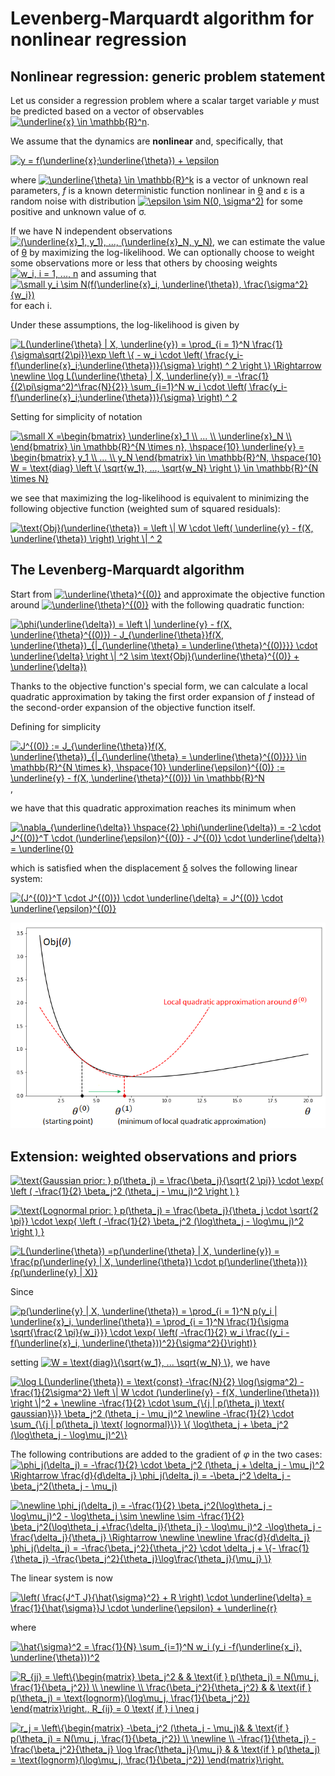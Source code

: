 # Levenberg-Marquardt algorithm for nonlinear regression

## Nonlinear regression: generic problem statement
Let us consider a regression problem where a scalar target variable _y_ must be predicted based on a vector of observables <a href="https://www.codecogs.com/eqnedit.php?latex=\underline{x}&space;\in&space;\mathbb{R}^n" target="_blank"><img src="https://latex.codecogs.com/gif.latex?\underline{x}&space;\in&space;\mathbb{R}^n" title="\underline{x} \in \mathbb{R}^n" /></a>.

We assume that the dynamics are **nonlinear** and, specifically, that

<a href="https://www.codecogs.com/eqnedit.php?latex=y&space;=&space;f(\underline{x};\underline{\theta})&space;&plus;&space;\epsilon" target="_blank"><img src="https://latex.codecogs.com/gif.latex?y&space;=&space;f(\underline{x};\underline{\theta})&space;&plus;&space;\epsilon" title="y = f(\underline{x};\underline{\theta}) + \epsilon" /></a>

where <a href="https://www.codecogs.com/eqnedit.php?latex=\underline{\theta}&space;\in&space;\mathbb{R}^k" target="_blank"><img src="https://latex.codecogs.com/gif.latex?\underline{\theta}&space;\in&space;\mathbb{R}^k" title="\underline{\theta} \in \mathbb{R}^k" /></a>  is a vector of unknown real parameters, _f_ is a known deterministic function nonlinear in <ins>&theta;</ins> and &epsilon; is a random noise with distribution <a href="https://www.codecogs.com/eqnedit.php?latex=\epsilon&space;\sim&space;N(0,&space;\sigma^2)" target="_blank"><img src="https://latex.codecogs.com/gif.latex?\epsilon&space;\sim&space;N(0,&space;\sigma^2)" title="\epsilon \sim N(0, \sigma^2)" /></a> for some positive and unknown value of &sigma;.

If we have N independent observations <a href="https://www.codecogs.com/eqnedit.php?latex=(\underline{x}_1,&space;y_1),&space;...,&space;(\underline{x}_N,&space;y_N)" target="_blank"><img src="https://latex.codecogs.com/gif.latex?(\underline{x}_1,&space;y_1),&space;...,&space;(\underline{x}_N,&space;y_N)" title="(\underline{x}_1, y_1), ..., (\underline{x}_N, y_N)" /></a>, we can estimate the value of <ins>&theta;</ins> by maximizing the log-likelihood. We can optionally choose to weight some observations more or less that others by choosing weights <a href="https://www.codecogs.com/eqnedit.php?latex=\dpi{100}&space;w_i,&space;i&space;=&space;1,&space;...,&space;n" target="_blank"><img src="https://latex.codecogs.com/svg.latex?\dpi{100}&space;w_i,&space;i&space;=&space;1,&space;...,&space;n" title="w_i, i = 1, ..., n" /></a> and assuming that <a href="https://www.codecogs.com/eqnedit.php?latex=\dpi{100}&space;\small&space;y_i&space;\sim&space;N(f(\underline{x}_i,&space;\underline{\theta}),&space;\frac{\sigma^2}{w_i})" target="_blank"><img src="https://latex.codecogs.com/svg.latex?\dpi{100}&space;\small&space;y_i&space;\sim&space;N(f(\underline{x}_i,&space;\underline{\theta}),&space;\frac{\sigma^2}{w_i})" title="\small y_i \sim N(f(\underline{x}_i, \underline{\theta}), \frac{\sigma^2}{w_i})" /></a> for each i.  

Under these assumptions, the log-likelihood is given by

<a href="https://www.codecogs.com/eqnedit.php?latex=L(\underline{\theta}&space;|&space;X,&space;\underline{y})&space;=&space;\prod_{i&space;=&space;1}^N&space;\frac{1}{\sigma\sqrt{2\pi}}\exp&space;\left&space;\{&space;-&space;w_i&space;\cdot&space;\left(&space;\frac{y_i-f(\underline{x}_i;\underline{\theta})}{\sigma}&space;\right)&space;^&space;2&space;\right&space;\}&space;\Rightarrow&space;\newline&space;\log&space;L(\underline{\theta}&space;|&space;X,&space;\underline{y})&space;=&space;-\frac{1}{(2\pi\sigma^2)^\frac{N}{2}}&space;\sum_{i=1}^N&space;w_i&space;\cdot&space;\left(&space;\frac{y_i-f(\underline{x}_i;\underline{\theta})}{\sigma}&space;\right)&space;^&space;2" target="_blank"><img src="https://latex.codecogs.com/svg.latex?L(\underline{\theta}&space;|&space;X,&space;\underline{y})&space;=&space;\prod_{i&space;=&space;1}^N&space;\frac{1}{\sigma\sqrt{2\pi}}\exp&space;\left&space;\{&space;-&space;w_i&space;\cdot&space;\left(&space;\frac{y_i-f(\underline{x}_i;\underline{\theta})}{\sigma}&space;\right)&space;^&space;2&space;\right&space;\}&space;\Rightarrow&space;\newline&space;\log&space;L(\underline{\theta}&space;|&space;X,&space;\underline{y})&space;=&space;-\frac{1}{(2\pi\sigma^2)^\frac{N}{2}}&space;\sum_{i=1}^N&space;w_i&space;\cdot&space;\left(&space;\frac{y_i-f(\underline{x}_i;\underline{\theta})}{\sigma}&space;\right)&space;^&space;2" title="L(\underline{\theta} | X, \underline{y}) = \prod_{i = 1}^N \frac{1}{\sigma\sqrt{2\pi}}\exp \left \{ - w_i \cdot \left( \frac{y_i-f(\underline{x}_i;\underline{\theta})}{\sigma} \right) ^ 2 \right \} \Rightarrow \newline \log L(\underline{\theta} | X, \underline{y}) = -\frac{1}{(2\pi\sigma^2)^\frac{N}{2}} \sum_{i=1}^N w_i \cdot \left( \frac{y_i-f(\underline{x}_i;\underline{\theta})}{\sigma} \right) ^ 2" /></a>
  
Setting for simplicity of notation

<a href="https://www.codecogs.com/eqnedit.php?latex=\dpi{100}&space;\small&space;X&space;=\begin{bmatrix}&space;\underline{x}_1&space;\\&space;...&space;\\&space;\underline{x}_N&space;\\&space;\end{bmatrix}&space;\in&space;\mathbb{R}^{N&space;\times&space;n},&space;\hspace{10}&space;\underline{y}&space;=&space;\begin{bmatrix}&space;y_1&space;\\&space;...&space;\\&space;y_N&space;\end{bmatrix}&space;\in&space;\mathbb{R}^N,&space;\hspace{10}&space;W&space;=&space;\text{diag}&space;\left&space;\{&space;\sqrt{w_1},&space;...,&space;\sqrt{w_N}&space;\right&space;\}&space;\in&space;\mathbb{R}^{N&space;\times&space;N}" target="_blank"><img src="https://latex.codecogs.com/svg.latex?\dpi{100}&space;\small&space;X&space;=\begin{bmatrix}&space;\underline{x}_1&space;\\&space;...&space;\\&space;\underline{x}_N&space;\\&space;\end{bmatrix}&space;\in&space;\mathbb{R}^{N&space;\times&space;n},&space;\hspace{10}&space;\underline{y}&space;=&space;\begin{bmatrix}&space;y_1&space;\\&space;...&space;\\&space;y_N&space;\end{bmatrix}&space;\in&space;\mathbb{R}^N,&space;\hspace{10}&space;W&space;=&space;\text{diag}&space;\left&space;\{&space;\sqrt{w_1},&space;...,&space;\sqrt{w_N}&space;\right&space;\}&space;\in&space;\mathbb{R}^{N&space;\times&space;N}" title="\small X =\begin{bmatrix} \underline{x}_1 \\ ... \\ \underline{x}_N \\ \end{bmatrix} \in \mathbb{R}^{N \times n}, \hspace{10} \underline{y} = \begin{bmatrix} y_1 \\ ... \\ y_N \end{bmatrix} \in \mathbb{R}^N, \hspace{10} W = \text{diag} \left \{ \sqrt{w_1}, ..., \sqrt{w_N} \right \} \in \mathbb{R}^{N \times N}" /></a>

we see that maximizing the log-likelihood is equivalent to minimizing the following objective function (weighted sum of squared residuals):

<a href="https://www.codecogs.com/eqnedit.php?latex=\text{Obj}(\underline{\theta})&space;=&space;\left&space;\|&space;W&space;\cdot&space;\left(&space;\underline{y}&space;-&space;f(X,&space;\underline{\theta})&space;\right)&space;\right&space;\|&space;^&space;2" target="_blank"><img src="https://latex.codecogs.com/svg.latex?\text{Obj}(\underline{\theta})&space;=&space;\left&space;\|&space;W&space;\cdot&space;\left(&space;\underline{y}&space;-&space;f(X,&space;\underline{\theta})&space;\right)&space;\right&space;\|&space;^&space;2" title="\text{Obj}(\underline{\theta}) = \left \| W \cdot \left( \underline{y} - f(X, \underline{\theta}) \right) \right \| ^ 2" /></a>

## The Levenberg-Marquardt algorithm

Start from <a href="https://www.codecogs.com/eqnedit.php?latex=\underline{\theta}^{(0)}" target="_blank"><img src="https://latex.codecogs.com/gif.latex?\underline{\theta}^{(0)}" title="\underline{\theta}^{(0)}" /></a> and approximate the objective function around <a href="https://www.codecogs.com/eqnedit.php?latex=\underline{\theta}^{(0)}" target="_blank"><img src="https://latex.codecogs.com/gif.latex?\underline{\theta}^{(0)}" title="\underline{\theta}^{(0)}" /></a> with the following quadratic function:

<a href="https://www.codecogs.com/eqnedit.php?latex=\phi(\underline{\delta})&space;=&space;\left&space;\|&space;\underline{y}&space;-&space;f(X,&space;\underline{\theta}^{(0)})&space;-&space;J_{\underline{\theta}}f(X,&space;\underline{\theta})_{|_{\underline{\theta}&space;=&space;\underline{\theta}^{(0)}}}&space;\cdot&space;\underline{\delta}&space;\right&space;\|&space;^2&space;\sim&space;\text{Obj}(\underline{\theta}^{(0)}&space;&plus;&space;\underline{\delta})" target="_blank"><img src="https://latex.codecogs.com/gif.latex?\phi(\underline{\delta})&space;=&space;\left&space;\|&space;\underline{y}&space;-&space;f(X,&space;\underline{\theta}^{(0)})&space;-&space;J_{\underline{\theta}}f(X,&space;\underline{\theta})_{|_{\underline{\theta}&space;=&space;\underline{\theta}^{(0)}}}&space;\cdot&space;\underline{\delta}&space;\right&space;\|&space;^2&space;\sim&space;\text{Obj}(\underline{\theta}^{(0)}&space;&plus;&space;\underline{\delta})" title="\phi(\underline{\delta}) = \left \| \underline{y} - f(X, \underline{\theta}^{(0)}) - J_{\underline{\theta}}f(X, \underline{\theta})_{|_{\underline{\theta} = \underline{\theta}^{(0)}}} \cdot \underline{\delta} \right \| ^2 \sim \text{Obj}(\underline{\theta}^{(0)} + \underline{\delta})" /></a>

Thanks to the objective function's special form, we can calculate a local quadratic approximation by taking the first order expansion of _f_ instead of the second-order expansion of the objective function itself.

Defining for simplicity

<a href="https://www.codecogs.com/eqnedit.php?latex=J^{(0)}&space;:=&space;J_{\underline{\theta}}f(X,&space;\underline{\theta})_{|_{\underline{\theta}&space;=&space;\underline{\theta}^{(0)}}}&space;\in&space;\mathbb{R}^{N&space;\times&space;k},&space;\hspace{10}&space;\underline{\epsilon}^{(0)}&space;:=&space;\underline{y}&space;-&space;f(X,&space;\underline{\theta}^{(0)})&space;\in&space;\mathbb{R}^N" target="_blank"><img src="https://latex.codecogs.com/gif.latex?J^{(0)}&space;:=&space;J_{\underline{\theta}}f(X,&space;\underline{\theta})_{|_{\underline{\theta}&space;=&space;\underline{\theta}^{(0)}}}&space;\in&space;\mathbb{R}^{N&space;\times&space;k},&space;\hspace{10}&space;\underline{\epsilon}^{(0)}&space;:=&space;\underline{y}&space;-&space;f(X,&space;\underline{\theta}^{(0)})&space;\in&space;\mathbb{R}^N" title="J^{(0)} := J_{\underline{\theta}}f(X, \underline{\theta})_{|_{\underline{\theta} = \underline{\theta}^{(0)}}} \in \mathbb{R}^{N \times k}, \hspace{10} \underline{\epsilon}^{(0)} := \underline{y} - f(X, \underline{\theta}^{(0)}) \in \mathbb{R}^N" /></a>,

we have that this quadratic approximation reaches its minimum when

<a href="https://www.codecogs.com/eqnedit.php?latex=\nabla_{\underline{\delta}}&space;\hspace{2}&space;\phi(\underline{\delta})&space;=&space;-2&space;\cdot&space;J^{(0)}^T&space;\cdot&space;(\underline{\epsilon}^{(0)}&space;-&space;J^{(0)}&space;\cdot&space;\underline{\delta})&space;=&space;\underline{0}" target="_blank"><img src="https://latex.codecogs.com/gif.latex?\nabla_{\underline{\delta}}&space;\hspace{2}&space;\phi(\underline{\delta})&space;=&space;-2&space;\cdot&space;J^{(0)}^T&space;\cdot&space;(\underline{\epsilon}^{(0)}&space;-&space;J^{(0)}&space;\cdot&space;\underline{\delta})&space;=&space;\underline{0}" title="\nabla_{\underline{\delta}} \hspace{2} \phi(\underline{\delta}) = -2 \cdot J^{(0)}^T \cdot (\underline{\epsilon}^{(0)} - J^{(0)} \cdot \underline{\delta}) = \underline{0}" /></a>

which is satisfied when the displacement <ins>&delta;</ins> solves the following linear system:

<a href="https://www.codecogs.com/eqnedit.php?latex=(J^{(0)}^T&space;\cdot&space;J^{(0)})&space;\cdot&space;\underline{\delta}&space;=&space;J^{(0)}&space;\cdot&space;\underline{\epsilon}^{(0)}" target="_blank"><img src="https://latex.codecogs.com/gif.latex?(J^{(0)}^T&space;\cdot&space;J^{(0)})&space;\cdot&space;\underline{\delta}&space;=&space;J^{(0)}&space;\cdot&space;\underline{\epsilon}^{(0)}" title="(J^{(0)}^T \cdot J^{(0)}) \cdot \underline{\delta} = J^{(0)} \cdot \underline{\epsilon}^{(0)}" /></a>

![alt-text](https://github.com/flowel1/nonlinear-regression/blob/master/pictures/quadratic-approx.png)

## Extension: weighted observations and priors

<a href="https://www.codecogs.com/eqnedit.php?latex=\text{Gaussian&space;prior:&space;}&space;p(\theta_j)&space;=&space;\frac{\beta_j}{\sqrt{2&space;\pi}}&space;\cdot&space;\exp{&space;\left&space;(&space;-\frac{1}{2}&space;\beta_j^2&space;(\theta_j&space;-&space;\mu_j)^2&space;\right&space;)&space;}" target="_blank"><img src="https://latex.codecogs.com/gif.latex?\text{Gaussian&space;prior:&space;}&space;p(\theta_j)&space;=&space;\frac{\beta_j}{\sqrt{2&space;\pi}}&space;\cdot&space;\exp{&space;\left&space;(&space;-\frac{1}{2}&space;\beta_j^2&space;(\theta_j&space;-&space;\mu_j)^2&space;\right&space;)&space;}" title="\text{Gaussian prior: } p(\theta_j) = \frac{\beta_j}{\sqrt{2 \pi}} \cdot \exp{ \left ( -\frac{1}{2} \beta_j^2 (\theta_j - \mu_j)^2 \right ) }" /></a>

<a href="https://www.codecogs.com/eqnedit.php?latex=\text{Lognormal&space;prior:&space;}&space;p(\theta_j)&space;=&space;\frac{\beta_j}{\theta_j&space;\cdot&space;\sqrt{2&space;\pi}}&space;\cdot&space;\exp{&space;\left&space;(&space;-\frac{1}{2}&space;\beta_j^2&space;(\log\theta_j&space;-&space;\log\mu_j)^2&space;\right&space;)&space;}" target="_blank"><img src="https://latex.codecogs.com/gif.latex?\text{Lognormal&space;prior:&space;}&space;p(\theta_j)&space;=&space;\frac{\beta_j}{\theta_j&space;\cdot&space;\sqrt{2&space;\pi}}&space;\cdot&space;\exp{&space;\left&space;(&space;-\frac{1}{2}&space;\beta_j^2&space;(\log\theta_j&space;-&space;\log\mu_j)^2&space;\right&space;)&space;}" title="\text{Lognormal prior: } p(\theta_j) = \frac{\beta_j}{\theta_j \cdot \sqrt{2 \pi}} \cdot \exp{ \left ( -\frac{1}{2} \beta_j^2 (\log\theta_j - \log\mu_j)^2 \right ) }" /></a>

<a href="https://www.codecogs.com/eqnedit.php?latex=L(\underline{\theta})&space;=p(\underline{\theta}&space;|&space;X,&space;\underline{y})&space;=&space;\frac{p(\underline{y}&space;|&space;X,&space;\underline{\theta})&space;\cdot&space;p(\underline{\theta})}{p(\underline{y}&space;|&space;X)}" target="_blank"><img src="https://latex.codecogs.com/gif.latex?L(\underline{\theta})&space;=p(\underline{\theta}&space;|&space;X,&space;\underline{y})&space;=&space;\frac{p(\underline{y}&space;|&space;X,&space;\underline{\theta})&space;\cdot&space;p(\underline{\theta})}{p(\underline{y}&space;|&space;X)}" title="L(\underline{\theta}) =p(\underline{\theta} | X, \underline{y}) = \frac{p(\underline{y} | X, \underline{\theta}) \cdot p(\underline{\theta})}{p(\underline{y} | X)}" /></a>

Since

<a href="https://www.codecogs.com/eqnedit.php?latex=p(\underline{y}&space;|&space;X,&space;\underline{\theta})&space;=&space;\prod_{i&space;=&space;1}^N&space;p(y_i&space;|&space;\underline{x}_i,&space;\underline{\theta})&space;=&space;\prod_{i&space;=&space;1}^N&space;\frac{1}{\sigma&space;\sqrt{\frac{2&space;\pi}{w_i}}}&space;\cdot&space;\exp{&space;\left(&space;-\frac{1}{2}&space;w_i&space;\frac{(y_i&space;-&space;f(\underline{x}_i,&space;\underline{\theta}))^2}{\sigma^2}{}\right)}" target="_blank"><img src="https://latex.codecogs.com/gif.latex?p(\underline{y}&space;|&space;X,&space;\underline{\theta})&space;=&space;\prod_{i&space;=&space;1}^N&space;p(y_i&space;|&space;\underline{x}_i,&space;\underline{\theta})&space;=&space;\prod_{i&space;=&space;1}^N&space;\frac{1}{\sigma&space;\sqrt{\frac{2&space;\pi}{w_i}}}&space;\cdot&space;\exp{&space;\left(&space;-\frac{1}{2}&space;w_i&space;\frac{(y_i&space;-&space;f(\underline{x}_i,&space;\underline{\theta}))^2}{\sigma^2}{}\right)}" title="p(\underline{y} | X, \underline{\theta}) = \prod_{i = 1}^N p(y_i | \underline{x}_i, \underline{\theta}) = \prod_{i = 1}^N \frac{1}{\sigma \sqrt{\frac{2 \pi}{w_i}}} \cdot \exp{ \left( -\frac{1}{2} w_i \frac{(y_i - f(\underline{x}_i, \underline{\theta}))^2}{\sigma^2}{}\right)}" /></a>

setting <a href="https://www.codecogs.com/eqnedit.php?latex=W&space;=&space;\text{diag}\{\sqrt{w_1},&space;...&space;\sqrt{w_N}&space;\}" target="_blank"><img src="https://latex.codecogs.com/gif.latex?W&space;=&space;\text{diag}\{\sqrt{w_1},&space;...&space;\sqrt{w_N}&space;\}" title="W = \text{diag}\{\sqrt{w_1}, ... \sqrt{w_N} \}" /></a>, we have

<a href="https://www.codecogs.com/eqnedit.php?latex=\log&space;L(\underline{\theta})&space;=&space;\text{const}&space;-\frac{N}{2}&space;\log(\sigma^2)&space;-\frac{1}{2\sigma^2}&space;\left&space;\|&space;W&space;\cdot&space;(\underline{y}&space;-&space;f(X,&space;\underline{\theta}))&space;\right&space;\|^2&space;&plus;&space;\newline&space;-\frac{1}{2}&space;\cdot&space;\sum_{\{j&space;|&space;p(\theta_j)&space;\text{&space;gaussian}\}}&space;\beta_j^2&space;(\theta_j&space;-&space;\mu_j)^2&space;\newline&space;-\frac{1}{2}&space;\cdot&space;\sum_{\{j&space;|&space;p(\theta_j)&space;\text{&space;lognormal}\}}&space;\{&space;\log\theta_j&space;&plus;&space;\beta_j^2&space;(\log\theta_j&space;-&space;\log\mu_j)^2\}" target="_blank"><img src="https://latex.codecogs.com/gif.latex?\log&space;L(\underline{\theta})&space;=&space;\text{const}&space;-\frac{N}{2}&space;\log(\sigma^2)&space;-\frac{1}{2\sigma^2}&space;\left&space;\|&space;W&space;\cdot&space;(\underline{y}&space;-&space;f(X,&space;\underline{\theta}))&space;\right&space;\|^2&space;&plus;&space;\newline&space;-\frac{1}{2}&space;\cdot&space;\sum_{\{j&space;|&space;p(\theta_j)&space;\text{&space;gaussian}\}}&space;\beta_j^2&space;(\theta_j&space;-&space;\mu_j)^2&space;\newline&space;-\frac{1}{2}&space;\cdot&space;\sum_{\{j&space;|&space;p(\theta_j)&space;\text{&space;lognormal}\}}&space;\{&space;\log\theta_j&space;&plus;&space;\beta_j^2&space;(\log\theta_j&space;-&space;\log\mu_j)^2\}" title="\log L(\underline{\theta}) = \text{const} -\frac{N}{2} \log(\sigma^2) -\frac{1}{2\sigma^2} \left \| W \cdot (\underline{y} - f(X, \underline{\theta})) \right \|^2 + \newline -\frac{1}{2} \cdot \sum_{\{j | p(\theta_j) \text{ gaussian}\}} \beta_j^2 (\theta_j - \mu_j)^2 \newline -\frac{1}{2} \cdot \sum_{\{j | p(\theta_j) \text{ lognormal}\}} \{ \log\theta_j + \beta_j^2 (\log\theta_j - \log\mu_j)^2\}" /></a>

The following contributions are added to the gradient of _&phi;_ in the two cases:
<a href="https://www.codecogs.com/eqnedit.php?latex=\phi_j(\delta_j)&space;=&space;-\frac{1}{2}&space;\cdot&space;\beta_j^2&space;(\theta_j&space;&plus;&space;\delta_j&space;-&space;\mu_j)^2&space;\Rightarrow&space;\frac{d}{d\delta_j}&space;\phi_j(\delta_j)&space;=&space;-\beta_j^2&space;\delta_j&space;-\beta_j^2(\theta_j&space;-&space;\mu_j)" target="_blank"><img src="https://latex.codecogs.com/gif.latex?\phi_j(\delta_j)&space;=&space;-\frac{1}{2}&space;\cdot&space;\beta_j^2&space;(\theta_j&space;&plus;&space;\delta_j&space;-&space;\mu_j)^2&space;\Rightarrow&space;\frac{d}{d\delta_j}&space;\phi_j(\delta_j)&space;=&space;-\beta_j^2&space;\delta_j&space;-\beta_j^2(\theta_j&space;-&space;\mu_j)" title="\phi_j(\delta_j) = -\frac{1}{2} \cdot \beta_j^2 (\theta_j + \delta_j - \mu_j)^2 \Rightarrow \frac{d}{d\delta_j} \phi_j(\delta_j) = -\beta_j^2 \delta_j -\beta_j^2(\theta_j - \mu_j)" /></a>

<a href="https://www.codecogs.com/eqnedit.php?latex=\newline&space;\phi_j(\delta_j)&space;=&space;-\frac{1}{2}&space;\beta_j^2(\log\theta_j&space;-&space;\log\mu_j)^2&space;-&space;\log\theta_j&space;\sim&space;\newline&space;\sim&space;-\frac{1}{2}&space;\beta_j^2(\log\theta_j&space;&plus;\frac{\delta_j}{\theta_j}&space;-&space;\log\mu_j)^2&space;-\log\theta_j&space;-\frac{\delta_j}{\theta_j}&space;\Rightarrow&space;\newline&space;\newline&space;\frac{d}{d\delta_j}&space;\phi_j(\delta_j)&space;=&space;-\frac{\beta_j^2}{\theta_j^2}&space;\cdot&space;\delta_j&space;&plus;&space;\{-&space;\frac{1}{\theta_j}&space;-\frac{\beta_j^2}{\theta_j}\log\frac{\theta_j}{\mu_j}&space;\}" target="_blank"><img src="https://latex.codecogs.com/gif.latex?\newline&space;\phi_j(\delta_j)&space;=&space;-\frac{1}{2}&space;\beta_j^2(\log\theta_j&space;-&space;\log\mu_j)^2&space;-&space;\log\theta_j&space;\sim&space;\newline&space;\sim&space;-\frac{1}{2}&space;\beta_j^2(\log\theta_j&space;&plus;\frac{\delta_j}{\theta_j}&space;-&space;\log\mu_j)^2&space;-\log\theta_j&space;-\frac{\delta_j}{\theta_j}&space;\Rightarrow&space;\newline&space;\newline&space;\frac{d}{d\delta_j}&space;\phi_j(\delta_j)&space;=&space;-\frac{\beta_j^2}{\theta_j^2}&space;\cdot&space;\delta_j&space;&plus;&space;\{-&space;\frac{1}{\theta_j}&space;-\frac{\beta_j^2}{\theta_j}\log\frac{\theta_j}{\mu_j}&space;\}" title="\newline \phi_j(\delta_j) = -\frac{1}{2} \beta_j^2(\log\theta_j - \log\mu_j)^2 - \log\theta_j \sim \newline \sim -\frac{1}{2} \beta_j^2(\log\theta_j +\frac{\delta_j}{\theta_j} - \log\mu_j)^2 -\log\theta_j -\frac{\delta_j}{\theta_j} \Rightarrow \newline \newline \frac{d}{d\delta_j} \phi_j(\delta_j) = -\frac{\beta_j^2}{\theta_j^2} \cdot \delta_j + \{- \frac{1}{\theta_j} -\frac{\beta_j^2}{\theta_j}\log\frac{\theta_j}{\mu_j} \}" /></a>

The linear system is now

<a href="https://www.codecogs.com/eqnedit.php?latex=\left(&space;\frac{J^T&space;J}{\hat{\sigma}^2}&space;&plus;&space;R&space;\right)&space;\cdot&space;\underline{\delta}&space;=&space;\frac{1}{\hat{\sigma}}J&space;\cdot&space;\underline{\epsilon}&space;&plus;&space;\underline{r}" target="_blank"><img src="https://latex.codecogs.com/gif.latex?\left(&space;\frac{J^T&space;J}{\hat{\sigma}^2}&space;&plus;&space;R&space;\right)&space;\cdot&space;\underline{\delta}&space;=&space;\frac{1}{\hat{\sigma}}J&space;\cdot&space;\underline{\epsilon}&space;&plus;&space;\underline{r}" title="\left( \frac{J^T J}{\hat{\sigma}^2} + R \right) \cdot \underline{\delta} = \frac{1}{\hat{\sigma}}J \cdot \underline{\epsilon} + \underline{r}" /></a>

where

<a href="https://www.codecogs.com/eqnedit.php?latex=\hat{\sigma}^2&space;=&space;\frac{1}{N}&space;\sum_{i=1}^N&space;w_i&space;(y_i&space;-f(\underline{x_i},&space;\underline{\theta}))^2" target="_blank"><img src="https://latex.codecogs.com/gif.latex?\hat{\sigma}^2&space;=&space;\frac{1}{N}&space;\sum_{i=1}^N&space;w_i&space;(y_i&space;-f(\underline{x_i},&space;\underline{\theta}))^2" title="\hat{\sigma}^2 = \frac{1}{N} \sum_{i=1}^N w_i (y_i -f(\underline{x_i}, \underline{\theta}))^2" /></a>

<a href="https://www.codecogs.com/eqnedit.php?latex=R_{jj}&space;=&space;\left\{\begin{matrix}&space;\beta_j^2&space;&&space;&&space;\text{if&space;}&space;p(\theta_j)&space;=&space;N(\mu_j,&space;\frac{1}{\beta_j^2})&space;\\&space;\newline&space;\\&space;\frac{\beta_j^2}{\theta_j^2}&space;&&space;&&space;\text{if&space;}&space;p(\theta_j)&space;=&space;\text{lognorm}(\log\mu_j,&space;\frac{1}{\beta_j^2})&space;\end{matrix}\right.,&space;R_{ij}&space;=&space;0&space;\text{&space;if&space;}&space;i&space;\neq&space;j" target="_blank"><img src="https://latex.codecogs.com/gif.latex?R_{jj}&space;=&space;\left\{\begin{matrix}&space;\beta_j^2&space;&&space;&&space;\text{if&space;}&space;p(\theta_j)&space;=&space;N(\mu_j,&space;\frac{1}{\beta_j^2})&space;\\&space;\newline&space;\\&space;\frac{\beta_j^2}{\theta_j^2}&space;&&space;&&space;\text{if&space;}&space;p(\theta_j)&space;=&space;\text{lognorm}(\log\mu_j,&space;\frac{1}{\beta_j^2})&space;\end{matrix}\right.,&space;R_{ij}&space;=&space;0&space;\text{&space;if&space;}&space;i&space;\neq&space;j" title="R_{jj} = \left\{\begin{matrix} \beta_j^2 & & \text{if } p(\theta_j) = N(\mu_j, \frac{1}{\beta_j^2}) \\ \newline \\ \frac{\beta_j^2}{\theta_j^2} & & \text{if } p(\theta_j) = \text{lognorm}(\log\mu_j, \frac{1}{\beta_j^2}) \end{matrix}\right., R_{ij} = 0 \text{ if } i \neq j" /></a>

<a href="https://www.codecogs.com/eqnedit.php?latex=r_j&space;=&space;\left\{\begin{matrix}&space;-\beta_j^2&space;(\theta_j&space;-&space;\mu_j)&&space;&&space;\text{if&space;}&space;p(\theta_j)&space;=&space;N(\mu_j,&space;\frac{1}{\beta_j^2})&space;\\&space;\newline&space;\\&space;-\frac{1}{\theta_j}&space;-&space;\frac{\beta_j^2}{\theta_j}&space;\log&space;\frac{\theta_j}{\mu_j}&space;&&space;&&space;\text{if&space;}&space;p(\theta_j)&space;=&space;\text{lognorm}(\log\mu_j,&space;\frac{1}{\beta_j^2})&space;\end{matrix}\right." target="_blank"><img src="https://latex.codecogs.com/gif.latex?r_j&space;=&space;\left\{\begin{matrix}&space;-\beta_j^2&space;(\theta_j&space;-&space;\mu_j)&&space;&&space;\text{if&space;}&space;p(\theta_j)&space;=&space;N(\mu_j,&space;\frac{1}{\beta_j^2})&space;\\&space;\newline&space;\\&space;-\frac{1}{\theta_j}&space;-&space;\frac{\beta_j^2}{\theta_j}&space;\log&space;\frac{\theta_j}{\mu_j}&space;&&space;&&space;\text{if&space;}&space;p(\theta_j)&space;=&space;\text{lognorm}(\log\mu_j,&space;\frac{1}{\beta_j^2})&space;\end{matrix}\right." title="r_j = \left\{\begin{matrix} -\beta_j^2 (\theta_j - \mu_j)& & \text{if } p(\theta_j) = N(\mu_j, \frac{1}{\beta_j^2}) \\ \newline \\ -\frac{1}{\theta_j} - \frac{\beta_j^2}{\theta_j} \log \frac{\theta_j}{\mu_j} & & \text{if } p(\theta_j) = \text{lognorm}(\log\mu_j, \frac{1}{\beta_j^2}) \end{matrix}\right." /></a>
